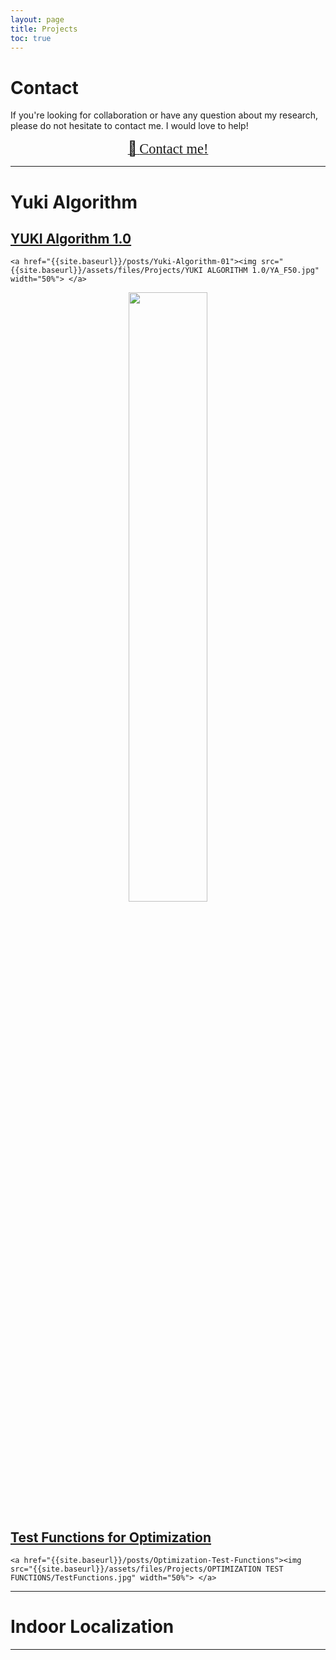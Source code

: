 ```yaml
---
layout: page
title: Projects
toc: true
---
```



# Contact

If you're looking for collaboration or have any question about my research, please do not hesitate to contact me.
I would love to help!

<p align="center">
  <a target="_blank" rel="noopener noreferrer" href="mailto:benaissa@toyota-ti.ac.jp?subject=Hi"> <!--Replace with"mailto:YOUREMAIL@ADDRESS.COM?subject=SUBJECT"-->
    <span style="font-size:1.6em;">📨</span>
    <span style="font-family:Papyrus; font-size:1.6em;">Contact me!</span>
  </a>
</p>

---

# Yuki Algorithm


## <a href="{{site.baseurl}}/posts/Yuki-Algorithm-01"> YUKI Algorithm 1.0 </a>

<p align="center">

    <a href="{{site.baseurl}}/posts/Yuki-Algorithm-01"><img src="{{site.baseurl}}/assets/files/Projects/YUKI ALGORITHM 1.0/YA_F50.jpg" width="50%"> </a>

</p>




<p align="center">

<picture>
  <source src="{{site.baseurl}}/assets/files/Projects/YUKI ALGORITHM 1.0/YA_F50_Dark.jpg" width="50%" media="(prefers-color-scheme: dark)">
  <img src="{{site.baseurl}}/assets/files/Projects/YUKI ALGORITHM 1.0/YA_F50.jpg" width="50%" >
</picture>

</p>



## <a href="{{site.baseurl}}/posts/Optimization-Test-Functions"> Test Functions for Optimization </a>

<p align="center">

    <a href="{{site.baseurl}}/posts/Optimization-Test-Functions"><img src="{{site.baseurl}}/assets/files/Projects/OPTIMIZATION TEST FUNCTIONS/TestFunctions.jpg" width="50%"> </a>

</p>


---


# Indoor Localization




---
